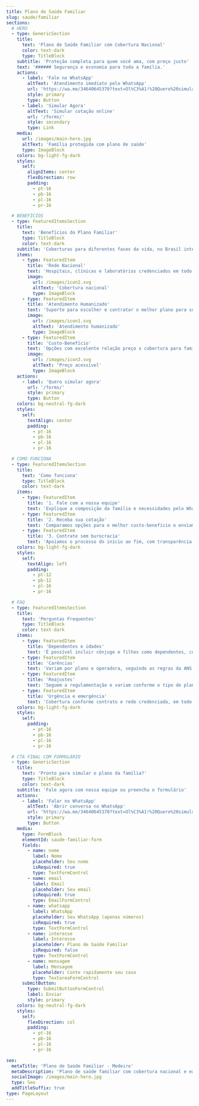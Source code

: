 ```yaml
---
title: Plano de Saúde Familiar
slug: saude/familiar
sections:
  # HERO
  - type: GenericSection
    title:
      text: 'Plano de Saúde Familiar com Cobertura Nacional'
      color: text-dark
      type: TitleBlock
    subtitle: 'Proteção completa para quem você ama, com preço justo'
    text: '###### Segurança e economia para toda a família.'
    actions:
      - label: 'Fale no WhatsApp'
        altText: 'Atendimento imediato pelo WhatsApp'
        url: 'https://wa.me/34640645370?text=Ol%C3%A1!%20Quero%20simular%20um%20plano%20de%20sa%C3%BAde%20familiar.'
        style: primary
        type: Button
      - label: 'Simular Agora'
        altText: 'Simular cotação online'
        url: '/forms/'
        style: secondary
        type: Link
    media:
      url: /images/main-hero.jpg
      altText: 'Família protegida com plano de saúde'
      type: ImageBlock
    colors: bg-light-fg-dark
    styles:
      self:
        alignItems: center
        flexDirection: row
        padding:
          - pt-16
          - pb-16
          - pl-16
          - pr-16

  # BENEFÍCIOS
  - type: FeaturedItemsSection
    title:
      text: 'Benefícios do Plano Familiar'
      type: TitleBlock
      color: text-dark
    subtitle: 'Coberturas para diferentes fases da vida, no Brasil inteiro'
    items:
      - type: FeaturedItem
        title: 'Rede Nacional'
        text: 'Hospitais, clínicas e laboratórios credenciados em todo o Brasil.'
        image:
          url: /images/icon2.svg
          altText: 'Cobertura nacional'
          type: ImageBlock
      - type: FeaturedItem
        title: 'Atendimento Humanizado'
        text: 'Suporte para escolher e contratar o melhor plano para sua família.'
        image:
          url: /images/icon1.svg
          altText: 'Atendimento humanizado'
          type: ImageBlock
      - type: FeaturedItem
        title: 'Custo-Benefício'
        text: 'Opções com excelente relação preço x cobertura para famílias.'
        image:
          url: /images/icon3.svg
          altText: 'Preço acessível'
          type: ImageBlock
    actions:
      - label: 'Quero simular agora'
        url: '/forms/'
        style: primary
        type: Button
    colors: bg-neutral-fg-dark
    styles:
      self:
        textAlign: center
        padding:
          - pt-16
          - pb-16
          - pl-16
          - pr-16

  # COMO FUNCIONA
  - type: FeaturedItemsSection
    title:
      text: 'Como funciona'
      type: TitleBlock
      color: text-dark
    items:
      - type: FeaturedItem
        title: '1. Fale com a nossa equipe'
        text: 'Explique a composição da família e necessidades pelo WhatsApp ou formulário.'
      - type: FeaturedItem
        title: '2. Receba sua cotação'
        text: 'Comparamos opções para o melhor custo-benefício e enviamos a proposta.'
      - type: FeaturedItem
        title: '3. Contrate sem burocracia'
        text: 'Apoiamos o processo do início ao fim, com transparência.'
    colors: bg-light-fg-dark
    styles:
      self:
        textAlign: left
        padding:
          - pt-12
          - pb-12
          - pl-16
          - pr-16

  # FAQ
  - type: FeaturedItemsSection
    title:
      text: 'Perguntas Frequentes'
      type: TitleBlock
      color: text-dark
    items:
      - type: FeaturedItem
        title: 'Dependentes e idades'
        text: 'É possível incluir cônjuge e filhos como dependentes, conforme regras da operadora.'
      - type: FeaturedItem
        title: 'Carências'
        text: 'Variam por plano e operadora, seguindo as regras da ANS. Informe-se com nosso time.'
      - type: FeaturedItem
        title: 'Reajustes'
        text: 'Seguem a regulamentação e variam conforme o tipo de plano e faixa etária.'
      - type: FeaturedItem
        title: 'Urgência e emergência'
        text: 'Cobertura conforme contrato e rede credenciada, em todo o território nacional.'
    colors: bg-light-fg-dark
    styles:
      self:
        padding:
          - pt-16
          - pb-16
          - pl-16
          - pr-16

  # CTA FINAL COM FORMULÁRIO
  - type: GenericSection
    title:
      text: 'Pronto para simular o plano da família?'
      type: TitleBlock
      color: text-dark
    subtitle: 'Fale agora com nossa equipe ou preencha o formulário'
    actions:
      - label: 'Falar no WhatsApp'
        altText: 'Abrir conversa no WhatsApp'
        url: 'https://wa.me/34640645370?text=Ol%C3%A1!%20Quero%20simular%20um%20plano%20de%20sa%C3%BAde%20familiar.'
        style: primary
        type: Button
    media:
      type: FormBlock
      elementId: saude-familiar-form
      fields:
        - name: nome
          label: Nome
          placeholder: Seu nome
          isRequired: true
          type: TextFormControl
        - name: email
          label: Email
          placeholder: Seu email
          isRequired: true
          type: EmailFormControl
        - name: whatsapp
          label: WhatsApp
          placeholder: Seu WhatsApp (apenas números)
          isRequired: true
          type: TextFormControl
        - name: interesse
          label: Interesse
          placeholder: Plano de Saúde Familiar
          isRequired: false
          type: TextFormControl
        - name: mensagem
          label: Mensagem
          placeholder: Conte rapidamente seu caso
          type: TextareaFormControl
      submitButton:
        type: SubmitButtonFormControl
        label: Enviar
        style: primary
    colors: bg-neutral-fg-dark
    styles:
      self:
        flexDirection: col
        padding:
          - pt-16
          - pb-16
          - pl-16
          - pr-16

seo:
  metaTitle: 'Plano de Saúde Familiar - Medeiro'
  metaDescription: 'Plano de saúde familiar com cobertura nacional e excelente custo-benefício. Simule agora com atendimento humanizado.'
  socialImage: /images/main-hero.jpg
  type: Seo
  addTitleSuffix: true
type: PageLayout
---
```

